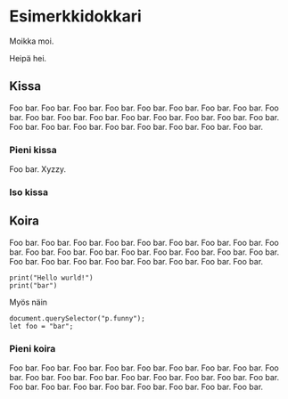 # Esimerkkidokkari

Moikka moi. 

Heipä hei. 

## Kissa

Foo bar. Foo bar. Foo bar. Foo bar. Foo bar. Foo bar. Foo bar. Foo bar. Foo bar. Foo bar. Foo bar. Foo bar. Foo bar. Foo bar. Foo bar. Foo bar. Foo bar. Foo bar. Foo bar. Foo bar. Foo bar. Foo bar. Foo bar. Foo bar. Foo bar. 

### Pieni kissa

Foo bar. Xyzzy. 

### Iso kissa

## Koira

Foo bar. Foo bar. Foo bar. Foo bar. Foo bar. Foo bar. Foo bar. Foo bar. Foo bar. Foo bar. Foo bar. Foo bar. Foo bar. Foo bar. Foo bar. Foo bar. Foo bar. Foo bar. Foo bar. Foo bar. Foo bar. Foo bar. Foo bar. Foo bar. Foo bar. 

    print("Hello wurld!")
    print("bar")

Myös näin

    document.querySelector("p.funny");
    let foo = "bar";

### Pieni koira

Foo bar. Foo bar. Foo bar. Foo bar. Foo bar. Foo bar. Foo bar. Foo bar. Foo bar. Foo bar. Foo bar. Foo bar. Foo bar. Foo bar. Foo bar. Foo bar. Foo bar. Foo bar. Foo bar. Foo bar. Foo bar. Foo bar. Foo bar. Foo bar. Foo bar. 
